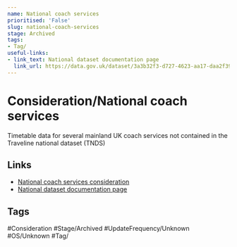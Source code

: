 ```yaml
---
name: National coach services
prioritised: 'False'
slug: national-coach-services
stage: Archived
tags:
- Tag/
useful-links:
- link_text: National dataset documentation page
  link_url: https://data.gov.uk/dataset/3a3b32f3-d727-4623-aa17-daa2f39aaf92/national-coach-services-ncsd
---
```


# Consideration/National coach services

Timetable data for several mainland UK coach services not contained in the Traveline national dataset (TNDS)

## Links

* [National coach services consideration](https://design.planning.data.gov.uk/planning-consideration/national-coach-services)
* [National dataset documentation page](https://data.gov.uk/dataset/3a3b32f3-d727-4623-aa17-daa2f39aaf92/national-coach-services-ncsd)

## Tags

#Consideration #Stage/Archived #UpdateFrequency/Unknown #OS/Unknown #Tag/